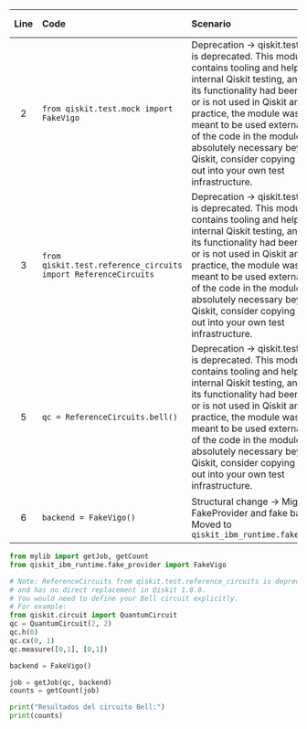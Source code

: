 | Line | Code | Scenario | Scenario Id | Reference | Artifact | Refactoring |
| :--: | :--- | :------- | :---------: | :-------: | :------- | :---------- |
| 2 | `from qiskit.test.mock import FakeVigo` | Deprecation -> qiskit.test module is deprecated. This module contains tooling and helpers for internal Qiskit testing, and most of its functionality had been moved or is not used in Qiskit anymore. In practice, the module was never meant to be used externally. If any of the code in the module is absolutely necessary beyond Qiskit, consider copying that code out into your own test infrastructure. | 12 | 744bd71e-bfdf-47ac-8d99-308ba8b9474a | qiskit.test | |
| 3 | `from qiskit.test.reference_circuits import ReferenceCircuits` | Deprecation -> qiskit.test module is deprecated. This module contains tooling and helpers for internal Qiskit testing, and most of its functionality had been moved or is not used in Qiskit anymore. In practice, the module was never meant to be used externally. If any of the code in the module is absolutely necessary beyond Qiskit, consider copying that code out into your own test infrastructure. | 12 | 744bd71e-bfdf-47ac-8d99-308ba8b9474a | qiskit.test | |
| 5 | `qc = ReferenceCircuits.bell()` | Deprecation -> qiskit.test module is deprecated. This module contains tooling and helpers for internal Qiskit testing, and most of its functionality had been moved or is not used in Qiskit anymore. In practice, the module was never meant to be used externally. If any of the code in the module is absolutely necessary beyond Qiskit, consider copying that code out into your own test infrastructure. | 12 | 744bd71e-bfdf-47ac-8d99-308ba8b9474a | ReferenceCircuits | |
| 6 | `backend = FakeVigo()` | Structural change -> Migration: FakeProvider and fake backends Moved to `qiskit_ibm_runtime.fake_provider` | 38 | 8ac21514-86a7-4cbb-b4aa-413e2c7cc479 | FakeVigo | `from qiskit_ibm_runtime.fake_provider import FakeVigo` |


```python
from mylib import getJob, getCount
from qiskit_ibm_runtime.fake_provider import FakeVigo

# Note: ReferenceCircuits from qiskit.test.reference_circuits is deprecated
# and has no direct replacement in Qiskit 1.0.0.
# You would need to define your Bell circuit explicitly.
# For example:
from qiskit.circuit import QuantumCircuit
qc = QuantumCircuit(2, 2)
qc.h(0)
qc.cx(0, 1)
qc.measure([0,1], [0,1])

backend = FakeVigo()

job = getJob(qc, backend)
counts = getCount(job)

print("Resultados del circuito Bell:")
print(counts)
```